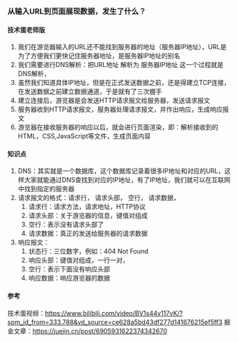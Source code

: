 ### 从输入URL到页面展现数据，发生了什么？
#### 技术蛋老师版
1. 我们在游览器输入的URL还不能找到服务器的地址（服务器IP地址），URL是为了方便我们更快记住服务器地址，是服务器IP地址的别名
2. 我们需要进行DNS解析：把URL地址 解析为 服务器IP地址 这一个过程就是DNS解析，
3. 虽然我们知道具体IP地址，但是在正式发送数据之前，还是得建立TCP连接，在发送数据之前建立数据通道，于是就有了三次握手
4. 建立连接后，游览器是会发送HTTP请求报文给服务器，发送请求报文
5. 服务器收到HTTP请求报文，服务器处理请求报文，并作出响应，生成响应报文
6. 游览器在接收服务器的响应以后，就会进行页面渲染，即：解析接收到的HTML，CSS,JavaScript等文件，生成页面内容


#### 知识点
1. DNS：其实就是一个数据库，这个数据库记录着很多IP地址和对应的URL，这样大家就能通过DNS查找到对应的IP地址，有了IP地址，我们就可以在互联网中找到指定的服务器
2. 请求报文的格式：请求行， 请求头部， 空行， 请求数据，
   1. 请求行：请求方法，请求地址，HTTP协议
   2. 请求头部：关于游览器的信息，键值对组成
   3. 空行：表示没有请求头部了
   4. 请求数据：真正的发送给服务器的请求数据
3. 响应报文：
   1. 状态行：三位数字，例如：404 Not Found
   2. 响应头部：键值对组成，一行一对，
   3. 空行：表示下面没有响应头部
   4. 响应数据：响应游览器的数据

#### 参考
技术蛋视频：https://www.bilibili.com/video/BV1s44y117vK/?spm_id_from=333.788&vd_source=ce628a5bd43df277d141676215ef5ff3
掘金文章：https://juejin.cn/post/6905931622374342670